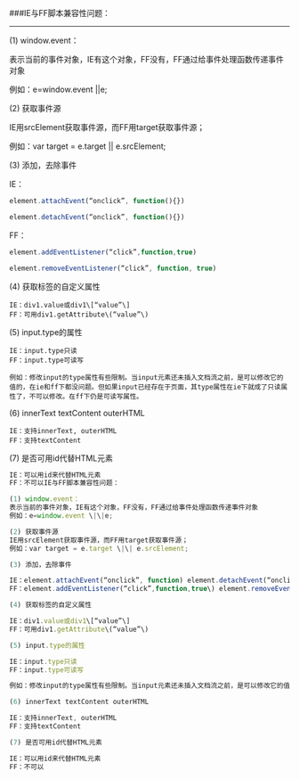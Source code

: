 ###IE与FF脚本兼容性问题：

---

\(1\) window.event：

表示当前的事件对象，IE有这个对象，FF没有，FF通过给事件处理函数传递事件对象

例如：e=window.event \|\|e;

\(2\) 获取事件源

IE用srcElement获取事件源，而FF用target获取事件源；

例如：var target = e.target \|\| e.srcElement;

\(3\) 添加，去除事件

IE：

```js
element.attachEvent(“onclick”, function(){})
```

```js
element.detachEvent(“onclick”, function(){})
```

FF：

```js
element.addEventListener(“click”,function,true)
```

```js
element.removeEventListener(“click”, function, true)
```

\(4\) 获取标签的自定义属性

```
IE：div1.value或div1\[“value”\]  
FF：可用div1.getAttribute\(“value”\)
```

\(5\) input.type的属性

```
IE：input.type只读  
FF：input.type可读写  

例如：修改input的type属性有些限制。当input元素还未插入文档流之前，是可以修改它的值的，在ie和ff下都没问题。但如果input已经存在于页面，其type属性在ie下就成了只读属性了，不可以修改。在ff下仍是可读写属性。
```

\(6\) innerText textContent outerHTML

```
IE：支持innerText, outerHTML  
FF：支持textContent
```

\(7\) 是否可用id代替HTML元素

```js
IE：可以用id来代替HTML元素  
FF：不可以IE与FF脚本兼容性问题： 

(1) window.event：  
表示当前的事件对象，IE有这个对象，FF没有，FF通过给事件处理函数传递事件对象  
例如：e=window.event \|\|e;

(2) 获取事件源  
IE用srcElement获取事件源，而FF用target获取事件源；  
例如：var target = e.target \|\| e.srcElement;

(3) 添加，去除事件 

IE：element.attachEvent(“onclick”, function) element.detachEvent(“onclick”, function)  
FF：element.addEventListener(“click”,function,true\) element.removeEventListener(“click”, function, true)

(4) 获取标签的自定义属性  

IE：div1.value或div1\[“value”\]  
FF：可用div1.getAttribute\(“value”\)

(5) input.type的属性 

IE：input.type只读  
FF：input.type可读写  

例如：修改input的type属性有些限制。当input元素还未插入文档流之前，是可以修改它的值的，在ie和ff下都没问题。但如果input已经存在于页面，其type属性在ie下就成了只读属性了，不可以修改。在ff下仍是可读写属性。

(6) innerText textContent outerHTML 

IE：支持innerText, outerHTML  
FF：支持textContent

(7) 是否可用id代替HTML元素  

IE：可以用id来代替HTML元素  
FF：不可以
```

